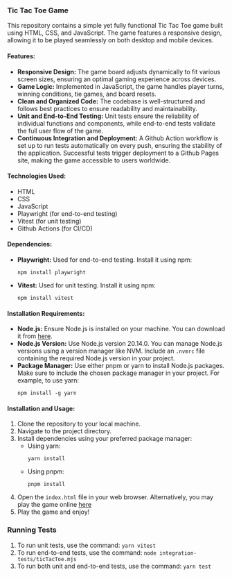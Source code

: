 ### Tic Tac Toe Game

This repository contains a simple yet fully functional Tic Tac Toe game built using HTML, CSS, and JavaScript. The game features a responsive design, allowing it to be played seamlessly on both desktop and mobile devices.

#### Features:
- **Responsive Design:** The game board adjusts dynamically to fit various screen sizes, ensuring an optimal gaming experience across devices.
- **Game Logic:** Implemented in JavaScript, the game handles player turns, winning conditions, tie games, and board resets.
- **Clean and Organized Code:** The codebase is well-structured and follows best practices to ensure readability and maintainability.
- **Unit and End-to-End Testing:** Unit tests ensure the reliability of individual functions and components, while end-to-end tests validate the full user flow of the game.
- **Continuous Integration and Deployment:** A Github Action workflow is set up to run tests automatically on every push, ensuring the stability of the application. Successful tests trigger deployment to a Github Pages site, making the game accessible to users worldwide.

#### Technologies Used:
- HTML
- CSS
- JavaScript
- Playwright (for end-to-end testing)
- Vitest (for unit testing)
- Github Actions (for CI/CD)

#### Dependencies:
- **Playwright:** Used for end-to-end testing. Install it using npm:
    ```
    npm install playwright
    ```

- **Vitest:** Used for unit testing. Install it using npm:
    ```
    npm install vitest
    ```

#### Installation Requirements:
- **Node.js:** Ensure Node.js is installed on your machine. You can download it from [here](https://nodejs.org/).
- **Node.js Version:** Use Node.js version 20.14.0. You can manage Node.js versions using a version manager like NVM. Include an `.nvmrc` file containing the required Node.js version in your project.
- **Package Manager:** Use either pnpm or yarn to install Node.js packages. Make sure to include the chosen package manager in your project. For example, to use yarn:
    ```
    npm install -g yarn
    ```

#### Installation and Usage:
1. Clone the repository to your local machine.
2. Navigate to the project directory.
3. Install dependencies using your preferred package manager:
    - Using yarn:
        ```
        yarn install
        ```
    - Using pnpm:
        ```
        pnpm install
        ```
4. Open the `index.html` file in your web browser. Alternatively, you may play the game online [here](https://saymorec.github.io/tic_tac_toe/index.html)
5. Play the game and enjoy!

### Running Tests
1. To run unit tests, use the command: `yarn vitest`
2. To run end-to-end tests, use the command: `node integration-tests/ticTacToe.mjs`
3. To run both unit and end-to-end tests, use the command: `yarn test`
